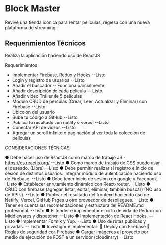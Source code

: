 # Block Master

Revive una tienda icónica para rentar películas, regresa con una nueva plataforma de streaming.

## Requerimientos Técnicos

Realiza la aplicación haciendo uso de ReactJS

Requerimientos

- Implementar Firebase, Redux y Hooks --Listo
- Login y registro de usuarios --Listo
- Añadir el buscador -- Funciona parcialmente
- Añadir descripción de cada película -- Listo
- Añadir video Tráiler de 5 películas
- Módulo CRUD de películas (Crear, Leer, Actualizar y Eliminar) con Firebase --Listo
- Ubicción del usuario 
- Sube tu código a GitHub --Listo
- Publica tu resultado con netlify o vercel --Listo
- Conectar API de videos --Listo
- Agregar un scroll infinito o paginación al ver toda la colección de películas

CONSIDERACIONES TÉCNICAS

● Debe hacer uso de ReactJS como marco de trabajo JS - https://es.reactjs.org/ --Listo
● Como marco de trabajo de CSS puede usar el deseado. (Libre) --Listo
● Debe permitir realizar el registro e inicio de sesión de distintos usuarios. Integrar módulo de autenticación haciendo uso de Firebase. --Listo
● Debe tener inicio de sesión con google y Facebook. --Listo
● Establecer enrutamiento dinámico con React-router. --Listo
● CRUD con firebase (agregar, listar, editar, eliminar, también buscar) (NO uso de API’s). --Listo
● Publicar el resultado del frontend haciendo uso de Netlify, Vercel, GitHub Pages u otro proveedor de despliegues. --Listo
● Tener en cuenta las recomendaciones y estructura del README.md profesional. --Listo
● Entender e implementar el ciclo de vida de Redux con Middlewares y dispatcher. --Listo
● Implementación de React Hooks. --Listo
● Implementar Formik y Yup. --Listo
● Uso de rutas públicas y privadas. -- Listo
● Investigar e implementar:
 Deploy con Firebase
 Reglas de seguridad con Firebase
● Cargar imágenes al proyecto por medio de ejecución de POST a un servidor (cloudinary) --Listo